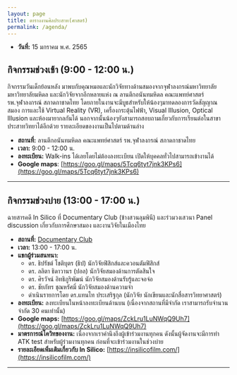 ```yaml
---
layout: page
title: ตารางงานศิลประสาท(ศาสตร์)
permalink: /agenda/
---
```


- **วันที่:** 15 มกราคม พ.ศ. 2565

## กิจกรรมช่วงเช้า (9:00 - 12:00 น.)

กิจกรรมวันเด็กย้อนหลัง มาพบกับคุณหมอและนักวิจัยทางด้านสมองจากจุฬาลงกรณ์มหาวิทยาลัย มหาวิทยาลัยมหิดล และนักวิจัยจากอีกหลายแห่ง ณ ลานตึกอนันทมหิดล คณะแพทย์ศาสตร์ รพ.จุฬาลงกรณ์ สภาดกาชาดไทย โดยภายในงานจะมีบูธสำหรับให้น้องๆมาทดลองการวัดสัญญาณสมอง การและใช้ Virtual Reality (VR), เครื่องกระตุ้นไฟฟ้า, Visual Illusion, Optical Illusion และห้องมายากลกันได้ นอกจากนั้นน้องๆยังสามารถสอบถามเกี่ยวกับการเรียนต่อในสาขาประสาทวิทยาได้อีกด้วย รายละเอียดของงานเป็นไปตามด้านล่าง

- **สถานที่:** ลานตึกอนันทมหิดล คณะแพทย์ศาสตร์ รพ.จุฬาลงกรณ์ สภาดกาชาดไทย
- **เวลา:** 9:00 - 12:00 น.
- **ลงทะเบียน:** Walk-ins ได้เลยโดยไม่ต้องลงทะเบียน เปิดให้บุคคลทั่วไปสามารถเข้างานได้
- **Google maps**: [https://goo.gl/maps/5Tcq6tyt7jnk3KPs6](https://goo.gl/maps/5Tcq6tyt7jnk3KPs6)

<hr />

## กิจกรรมช่วงบ่าย (13:00 - 17:00 น.)

ฉายสารคดี In Silico ที่ Documentary Club (ข้างสวนลุมพินี) และร่วมวงเสวนา Panel discussion เกี่ยวกับการศึกษาสมอง และงานวิจัยในเมืองไทย

- **สถานที่:** [Documentary Club](https://documentaryclubthailand.com/)
- **เวลา:** 13:00 - 17:00 น.
- **แขกผู้ร่วมสนทนา:**
  - ดร. ธิปรัชต์ โชติบุตร (ธิป) นักวิจัยฟิสิกส์และควอนตัมฟิสิกส์
  - ดร. ลลิตา ธิดาวานร (ปอล) นักวิจัยสมองด้านการตัดสินใจ
  - ดร. ศิรวัจน์ อิทธิภูริพัฒน์ นักวิจัยสมองด้านรับรู้และจอจ่อ
  - ดร. ชัยภัทร ชุณหรัศมิ์ นักวิจัยสมองด้านความจำ
  - ดำเนินรายการโดย ดร.แทนไท ประเสริฐกุล (นักวิจัย นักเขียนและนักสื่อสารวิทยาศาสตร์)
- **ลงทะเบียน:** ลงทะเบียนในหน้าลงทะเบียนด้านบน (เนื่องจากสถานที่มีจำกัด เราสามารถรับจำนวนจำกัด 30 คนเท่านั้น)
- **Google maps:** [https://goo.gl/maps/ZckLru1LuNWqQ9Uh7](https://goo.gl/maps/ZckLru1LuNWqQ9Uh7)
- **มาตรการณ์โควิทของงาน:** เนื่องจากเราคำนึงถึงผู้เข้าร่วมงานทุกคน ดังนั้นผู้จัดงานจะมีการทำ ATK test สำหรับผู้ร่วมงานทุกคน
  ก่อนที่จะเข้าร่วมงานในช่วงบ่าย
- **รายละเอียดเพิ่มเติมเกี่ยวกับ In Silico:** [https://insilicofilm.com/](https://insilicofilm.com/)

<hr />
